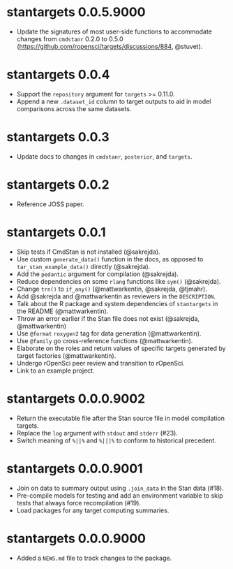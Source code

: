 # stantargets 0.0.5.9000

* Update the signatures of most user-side functions to accommodate changes from `cmdstanr` 0.2.0 to 0.5.0 (https://github.com/ropensci/targets/discussions/884, @stuvet).

# stantargets 0.0.4

* Support the `repository` argument for `targets` >= 0.11.0.
* Append a new `.dataset_id` column to target outputs to aid in model comparisons across the same datasets.

# stantargets 0.0.3

* Update docs to changes in `cmdstanr`, `posterior`, and `targets`.

# stantargets 0.0.2

* Reference JOSS paper.

# stantargets 0.0.1

* Skip tests if CmdStan is not installed (@sakrejda).
* Use custom `generate_data()` function in the docs, as opposed to `tar_stan_example_data()` directly (@sakrejda).
* Add the `pedantic` argument for compilation (@sakrejda).
* Reduce dependencies on some `rlang` functions like `sym()` (@sakrejda).
* Change `trn()` to `if_any()` (@mattwarkentin, @sakrejda, @tjmahr).
* Add @sakrejda and @mattwarkentin as reviewers in the `DESCRIPTION`.
* Talk about the R package and system dependencies of `stantargets` in the README (@mattwarkentin).
* Throw an error earlier if the Stan file does not exist (@sakrejda, @mattwarkentin)
* Use `@format` `roxygen2` tag for data generation (@mattwarkentin).
* Use `@family` go cross-reference functions (@mattwarkentin).
* Elaborate on the roles and return values of specific targets generated by target factories (@mattwarkentin).
* Undergo rOpenSci peer review and transition to rOpenSci.
* Link to an example project.

# stantargets 0.0.0.9002

* Return the executable file after the Stan source file in model compilation targets.
* Replace the `log` argument with `stdout` and `stderr` (#23).
* Switch meaning of `%||%` and `%|||%` to conform to historical precedent.

# stantargets 0.0.0.9001

* Join on data to summary output using `.join_data` in the Stan data (#18).
* Pre-compile models for testing and add an environment variable to skip tests that always force recompilation (#19).
* Load packages for any target computing summaries.

# stantargets 0.0.0.9000

* Added a `NEWS.md` file to track changes to the package.
